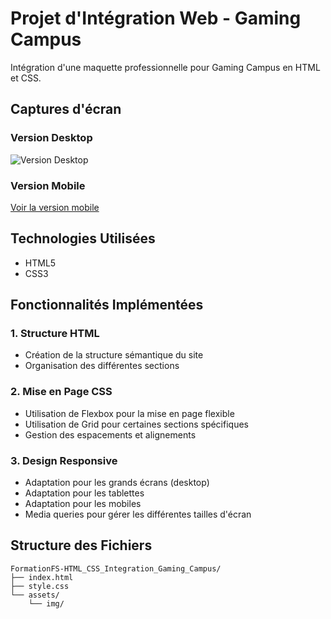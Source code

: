 # Projet d'Intégration Web - Gaming Campus

Intégration d'une maquette professionnelle pour Gaming Campus en HTML et CSS.

## Captures d'écran

### Version Desktop

![Version Desktop](Screenshot-ecranPC.png)

### Version Mobile

[Voir la version mobile](Screenshot-mobile.png)

## Technologies Utilisées

- HTML5
- CSS3

## Fonctionnalités Implémentées

### 1. Structure HTML

- Création de la structure sémantique du site
- Organisation des différentes sections

### 2. Mise en Page CSS

- Utilisation de Flexbox pour la mise en page flexible
- Utilisation de Grid pour certaines sections spécifiques
- Gestion des espacements et alignements

### 3. Design Responsive

- Adaptation pour les grands écrans (desktop)
- Adaptation pour les tablettes
- Adaptation pour les mobiles
- Media queries pour gérer les différentes tailles d'écran

## Structure des Fichiers

```
FormationFS-HTML_CSS_Integration_Gaming_Campus/
├── index.html
├── style.css
└── assets/
    └── img/
```
